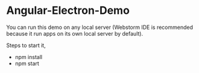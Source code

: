 # Angular-Electron-Demo

You can run this demo on any local server (Webstorm IDE is recommended because it run apps on its own local server by default).

Steps to start it,

- npm install
- npm start
